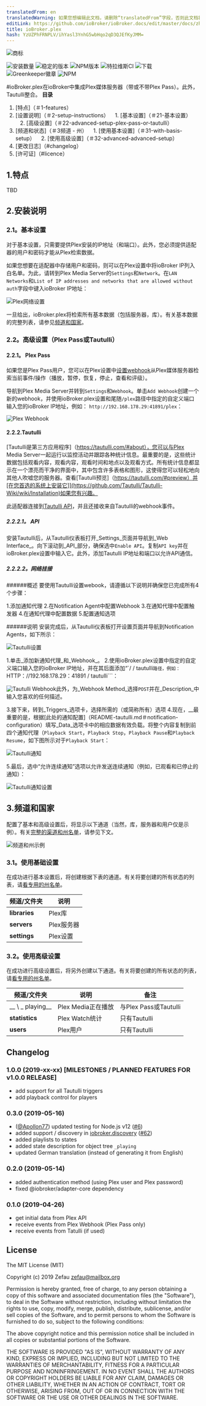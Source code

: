 ```yaml
---
translatedFrom: en
translatedWarning: 如果您想编辑此文档，请删除“translatedFrom”字段，否则此文档将再次自动翻译
editLink: https://github.com/ioBroker/ioBroker.docs/edit/master/docs/zh-cn/adapterref/iobroker.plex/README.md
title: ioBroker.plex
hash: YzUZPhFRNPLV/ihYasl3YnhG5wbHqo2qD3QJEfKyJMM=
---
```

![商标](../../../en/adapterref/iobroker.plex/admin/plex.jpg)

![安装数量](http://iobroker.live/badges/plex-installed.svg)
![稳定的版本](http://iobroker.live/badges/plex-stable.svg)
![NPM版本](http://img.shields.io/npm/v/iobroker.plex.svg)
![特拉维斯CI](https://travis-ci.org/Zefau/ioBroker.plex.svg?branch=master)
![下载](https://img.shields.io/npm/dm/iobroker.plex.svg)
![Greenkeeper徽章](https://badges.greenkeeper.io/Zefau/ioBroker.plex.svg)
![NPM](https://nodei.co/npm/iobroker.plex.png?downloads=true)

#ioBroker.plex在ioBroker中集成Plex媒体服务器（带或不带Plex Pass）。此外，Tautulli整合。
**目录**

1. [特点]（＃1-features）
2. [设置说明]（＃2-setup-instructions）
   1. [基本设置]（＃21-基本设置）
   2. [高级设置]（＃22-advanced-setup-plex-pass-or-tautulli）
3. [频道和状态]（＃3频道 - 州）
   1. [使用基本设置]（＃31-with-basis-setup）
   2. [使用高级设置]（＃32-advanced-advanced-setup）
4. [更改日志]（#changelog）
5. [许可证]（#licence）

## 1.特点
TBD

## 2.安装说明
### 2.1。基本设置
对于基本设置，只需要提供Plex安装的IP地址（和端口）。此外，您必须提供适配器的用户和密码才能从Plex检索数据。

如果您想要在适配器中存储用户和密码，则可以在Plex设置中将ioBroker IP列入白名单。为此，请转到Plex Media Server的`Settings`和`Network`。在`LAN Networks`和`List of IP addresses and networks that are allowed without auth`字段中键入ioBroker IP地址：

![Plex网络设置](../../../en/adapterref/iobroker.plex/img/screenshot_plex-networksettings.jpg)

一旦给出，ioBroker.plex将检索所有基本数据（包括服务器，库）。有关基本数据的完整列表，请参见[频道和国家](#21-with-basis-setup)。

### 2.2。高级设置（Plex Pass或Tautulli）
#### 2.2.1。 Plex Pass
如果您是Plex Pass用户，您可以在Plex设置中[设置webhook](https://support.plex.tv/articles/115002267687-webhooks/#toc-0)从Plex媒体服务器检索当前事件/操作（播放，暂停，恢复，停止，查看和评级）。

导航到Plex Media Server并转到```Settings```和```Webhook```。单击```Add Webhook```创建一个新的webhook，并使用ioBroker.plex设置和尾随```/plex```路径中指定的自定义端口输入您的ioBroker IP地址，例如： ```http://192.168.178.29:41891/plex```：

![Plex Webhook](../../../en/adapterref/iobroker.plex/img/screenshot_plex-webhook.png)

#### 2.2.2.Tautulli
[Tautulli是第三方应用程序]（https://tautulli.com/#about），您可以与Plex Media Server一起运行以监控活动并跟踪各种统计信息。最重要的是，这些统计数据包括观看内容，观看内容，观看时间和地点以及观看方式。所有统计信息都显示在一个漂亮而干净的界面中，其中包含许多表格和图形，这使得您可以轻松地向其他人吹嘘您的服务器。查看[Tautulli预览]（https://tautulli.com/#preview）并[在您首选的系统上安装它]](https://github.com/Tautulli/Tautulli-Wiki/wiki/Installation)如果您有兴趣。

此适配器连接到[Tautulli API](https://github.com/Tautulli/Tautulli/blob/master/API.md)，并且还接收来自Tautulli的webhook事件。

##### 2.2.2.1。 API
安装Tautulli后，从Tautulli仪表板打开_Settings_页面并导航到_Web Interface_。向下滚动到_API_部分，确保选中```Enable API```。复制```API key```并在ioBroker.plex设置中输入它。此外，添加Tautulli IP地址和端口以允许API通信。

##### 2.2.2.2。网络挂接
######概述
要使用Tautulli设置webook，请遵循以下说明并确保您已完成所有4个步骤：

1.添加通知代理
2.在Notification Agent中配置Webhook
3.在通知代理中配置触发器
4.在通知代理中配置数据
5.配置通知选项

######说明
安装完成后，从Tautulli仪表板打开设置页面并导航到Notification Agents，如下所示：

![Tautulli设置](../../../en/adapterref/iobroker.plex/img/screenshot_tautulli-settings.png)

1.单击_添加新通知代理_和_Webhook_。
2.使用ioBroker.plex设置中指定的自定义端口输入您的ioBroker IP地址，并在其后面添加“`/ / tautulli```路径，例如： ```HTTP：//192.168.178.29：41891 / tautulli```：

![Tautulli Webhook](../../../en/adapterref/iobroker.plex/img/screenshot_tautulli-webhook.png)此外，为_Webhook Method_选择```POST```并在_Description_中输入您喜欢的任何描述。

3.接下来，转到_Triggers_选项卡，选择所需的（或简称所有）选项
4.现在，__最重要的是，根据[此处的通知配置]（README-tautulli.md＃notification-configuration）填写_Data_选项卡中的相应数据有效负载。将整个内容复制到前四个通知代理（```Playback Start```，```Playback Stop```，```Playback Pause```和```Playback Resume```，如下图所示对于```Playback Start```：

   ![Tautulli通知](../../../en/adapterref/iobroker.plex/img/screenshot_tautulli-notification.png)

5.最后，选中“允许连续通知”选项以允许发送连续通知（例如，已观看和已停止的通知）：

   ![Tautulli通知设置](../../../en/adapterref/iobroker.plex/img/screenshot_tautulli-notification_settings.png)

## 3.频道和国家
配置了基本和高级设置后，将显示以下通道（当然，库，服务器和用户仅是示例）。有关[完整的渠道和州名单](#21-with-basis-setup)，请参见下文。

![频道和州示例](../../../en/adapterref/iobroker.plex/img/screenshot_plex-states.jpg)

### 3.1。使用基础设置
在成功进行基本设置后，将创建根据下表的通道。有关将要创建的所有状态的列表，请[看专用的州名单](README-states.md#with-basis-setup)。

|频道/文件夹|说明|
| ------- | ----------- |
| __libraries__ | Plex库|
| __servers__ | Plex服务器|
| __settings__ | Plex设置|

### 3.2。使用高级设置
在成功进行高级设置后，将另外创建以下通道。有关将要创建的所有状态的列表，请[看专用的州名单](README-states.md#with-advanced-setup)。

|频道/文件夹|说明|备注|
| ---------------- | ----------- | ------ |
| __ \ _ playing__ | Plex Media正在播放|与Plex Pass或Tautulli |
| __statistics__ | Plex Watch统计|只有Tautulli |
| __users__ | Plex用户|只有Tautulli |

## Changelog

### 1.0.0 (2019-xx-xx) [MILESTONES / PLANNED FEATURES FOR v1.0.0 RELEASE]
- add support for all Tautulli triggers
- add playback control for players

### 0.3.0 (2019-05-16)
- ([@Apollon77](https://github.com/Apollon77)) updated testing for Node.js v12 ([#6](https://github.com/Zefau/ioBroker.plex/pull/6))
- added support / discovery in [iobroker.discovery](https://github.com/ioBroker/ioBroker.discovery) ([#62](https://github.com/ioBroker/ioBroker.discovery/pull/62))
- added playlists to states
- added state description for object tree ```_playing```
- updated German translation (instead of generating it from English)

### 0.2.0 (2019-05-14)
- added authentication method (using Plex user and Plex password)
- fixed @iobroker/adapter-core dependency

### 0.1.0 (2019-04-26)
- get initial data from Plex API
- receive events from Plex Webhook (Plex Pass only)
- receive events from Tatulli (if used)

## License
The MIT License (MIT)

Copyright (c) 2019 Zefau <zefau@mailbox.org>

Permission is hereby granted, free of charge, to any person obtaining a copy
of this software and associated documentation files (the "Software"), to deal
in the Software without restriction, including without limitation the rights
to use, copy, modify, merge, publish, distribute, sublicense, and/or sell
copies of the Software, and to permit persons to whom the Software is
furnished to do so, subject to the following conditions:

The above copyright notice and this permission notice shall be included in
all copies or substantial portions of the Software.

THE SOFTWARE IS PROVIDED "AS IS", WITHOUT WARRANTY OF ANY KIND, EXPRESS OR
IMPLIED, INCLUDING BUT NOT LIMITED TO THE WARRANTIES OF MERCHANTABILITY,
FITNESS FOR A PARTICULAR PURPOSE AND NONINFRINGEMENT. IN NO EVENT SHALL THE
AUTHORS OR COPYRIGHT HOLDERS BE LIABLE FOR ANY CLAIM, DAMAGES OR OTHER
LIABILITY, WHETHER IN AN ACTION OF CONTRACT, TORT OR OTHERWISE, ARISING FROM,
OUT OF OR IN CONNECTION WITH THE SOFTWARE OR THE USE OR OTHER DEALINGS IN
THE SOFTWARE.